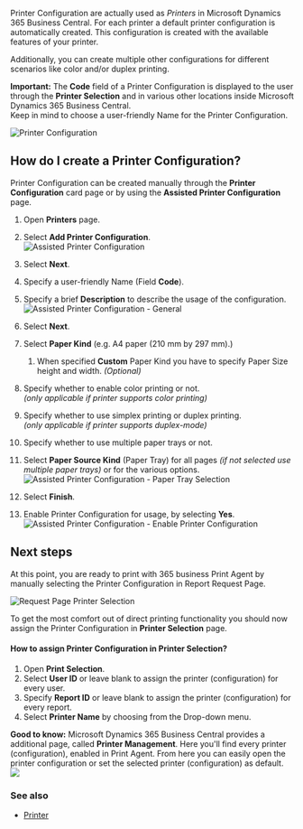 Printer Configuration are actually used as _Printers_ in Microsoft Dynamics 365 Business Central. For each printer a default printer configuration is automatically created. This configuration is created with the available features of your printer.

Additionally, you can create multiple other configurations for different scenarios like color and/or duplex printing.

<div class="alert alert-info">
    <i class="fa-solid fa-lightbulb"></i> <strong>Important:</strong> The <b>Code</b> field of a Printer Configuration is displayed to the user through the <b>Printer Selection</b> and in various other locations inside Microsoft Dynamics 365 Business Central.<br>Keep in mind to choose a user-friendly Name for the Printer Configuration.
</div>

![Printer Configuration](/assets/images/365-business-print-agent/1b3143accd75d67305341ac9a314b681aa754fe966df87c434e0d240752862a8.png)  

## How do I create a Printer Configuration?

Printer Configuration can be created manually through the **Printer Configuration** card page or by using the **Assisted Printer Configuration** page.

 1. Open **Printers** page.
 2. Select **Add Printer Configuration**.<br>
    ![Assisted Printer Configuration](/assets/images/365-business-print-agent/3dec41cc0618402d763e35f398cfac74961504a8b36643f152e31f10c428c125.png)  

 3. Select **Next**.
 4. Specify a user-friendly Name (Field **Code**).
 5. Specify a brief **Description** to describe the usage of the configuration.<br>
    ![Assisted Printer Configuration - General](/assets/images/365-business-print-agent/1a276d89ea83cdf50266c0cf659f387072d70168d92310a935b122fe2009b856.png)
 6. Select **Next**.
 7. Select **Paper Kind** (e.g. A4 paper (210 mm by 297 mm).)
    1. When specified **Custom** Paper Kind you have to specify Paper Size height and width. _(Optional)_
 8. Specify whether to enable color printing or not.<br>_(only applicable if printer supports color printing)_
 9.  Specify whether to use simplex printing or duplex printing.<br>_(only applicable if printer supports duplex-mode)_
 10. Specify whether to use multiple paper trays or not.
 11. Select **Paper Source Kind** (Paper Tray) for all pages _(if not selected use multiple paper trays)_ or for the various options.<br>
    ![Assisted Printer Configuration - Paper Tray Selection](/assets/images/365-business-print-agent/8a5abd438a19a5badc512c15d08a0ebb706f4c491593f4f58e616e8c3a1f9e8f.png)
 12. Select **Finish**.
 13. Enable Printer Configuration for usage, by selecting **Yes**.<br>
    ![Assisted Printer Configuration - Enable Printer Configuration](/assets/images/365-business-print-agent/e5a81f4c85fe8f35f56e061524f6e9b021a7b856078c0fe3a49ba1fbc607ce97.png)  

## Next steps

At this point, you are ready to print with 365 business Print Agent by manually selecting the Printer Configuration in Report Request Page.

![Request Page Printer Selection](/assets/images/365-business-print-agent/7b40a7721875b4237ff74101d0c7aaafeca27c3b8155c8f22fbf6aced188a5c0.png)  

To get the most comfort out of direct printing functionality you should now assign the Printer Configuration in **Printer Selection** page.

#### How to assign Printer Configuration in Printer Selection?

 1. Open **Print Selection**.
 2. Select **User ID** or leave blank to assign the printer (configuration) for every user.
 3. Specify **Report ID** or leave blank to assign the printer (configuration) for every report.
 4. Select **Printer Name** by choosing from the Drop-down menu.

<div class="alert alert-info">
    <i class="fa-solid fa-lightbulb"></i> <strong>Good to know:</strong> Microsoft Dynamics 365 Business Central provides a additional page, called <b>Printer Management</b>. Here you'll find every printer (configuration), enabled in Print Agent. From here you can easily open the printer configuration or set the selected printer (configuration) as default.<br><img src="/assets/images/365-business-print-agent/f66b313410695f3a550f126155fc3b9d6abf9c663c5840e9d2c1887948fbfd41.png">
</div>

### See also

 - [Printer](../printer/)
